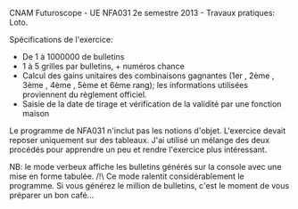 CNAM Futuroscope - UE NFA031 2e semestre 2013 - Travaux pratiques: Loto.


Spécifications de l'exercice:

- De 1 à 1000000 de bulletins
- 1 à 5 grilles par bulletins, + numéros chance
- Calcul des gains unitaires des combinaisons gagnantes (1er , 2ème , 3ème , 4ème , 5ème et 6ème rang); les informations utilisées proviennent du règlement officiel.
- Saisie de la date de tirage et vérification de la validité par une fonction maison

Le programme de NFA031 n'inclut pas les notions d'objet. L'exercice devait reposer uniquement sur des tableaux. J'ai utilisé un mélange des deux procédés pour apprendre un peu et rendre l'exercice plus intéressant.

NB: le mode verbeux affiche les bulletins générés sur la console avec une mise en forme tabulée.
/!\ Ce mode ralentit considérablement le programme. Si vous générez le million de bulletins, c'est le moment de vous préparer un bon café...
